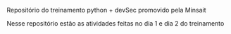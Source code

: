 Repositório do treinamento python + devSec promovido pela Minsait


Nesse repositório estão as atividades feitas no dia 1 e dia 2 do treinamento






